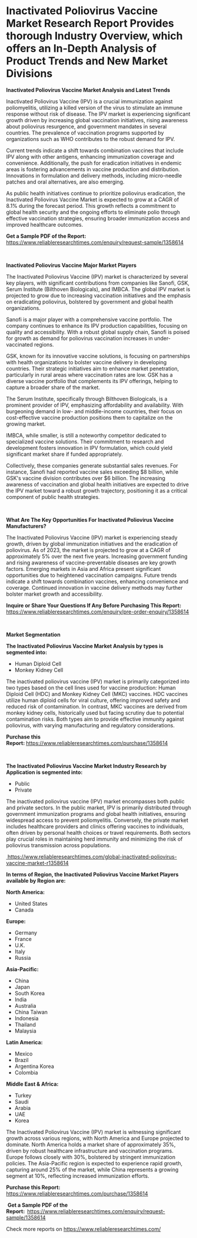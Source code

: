 <p><h1>Inactivated Poliovirus Vaccine Market Research Report Provides thorough Industry Overview, which offers an In-Depth Analysis of Product Trends and New Market Divisions</h1></p><p><strong>Inactivated Poliovirus Vaccine Market Analysis and Latest Trends</strong></p>
<p><p>Inactivated Poliovirus Vaccine (IPV) is a crucial immunization against poliomyelitis, utilizing a killed version of the virus to stimulate an immune response without risk of disease. The IPV market is experiencing significant growth driven by increasing global vaccination initiatives, rising awareness about poliovirus resurgence, and government mandates in several countries. The prevalence of vaccination programs supported by organizations such as WHO contributes to the robust demand for IPV.</p><p>Current trends indicate a shift towards combination vaccines that include IPV along with other antigens, enhancing immunization coverage and convenience. Additionally, the push for eradication initiatives in endemic areas is fostering advancements in vaccine production and distribution. Innovations in formulation and delivery methods, including micro-needle patches and oral alternatives, are also emerging.</p><p>As public health initiatives continue to prioritize poliovirus eradication, the Inactivated Poliovirus Vaccine Market is expected to grow at a CAGR of 8.1% during the forecast period. This growth reflects a commitment to global health security and the ongoing efforts to eliminate polio through effective vaccination strategies, ensuring broader immunization access and improved healthcare outcomes.</p></p>
<p><strong>Get a Sample PDF of the Report:&nbsp;</strong> <a href="https://www.reliableresearchtimes.com/enquiry/request-sample/1358614?utm_campaign=3040&utm_medium=2&utm_source=Github&utm_content=ia&utm_term=22032025&utm_id=inactivated-poliovirus-vaccine">https://www.reliableresearchtimes.com/enquiry/request-sample/1358614</a></p>
<p>&nbsp;</p>
<p><strong>Inactivated Poliovirus Vaccine Major Market Players</strong></p>
<p><p>The Inactivated Poliovirus Vaccine (IPV) market is characterized by several key players, with significant contributions from companies like Sanofi, GSK, Serum Institute (Bilthoven Biologicals), and IMBCA. The global IPV market is projected to grow due to increasing vaccination initiatives and the emphasis on eradicating poliovirus, bolstered by government and global health organizations.</p><p>Sanofi is a major player with a comprehensive vaccine portfolio. The company continues to enhance its IPV production capabilities, focusing on quality and accessibility. With a robust global supply chain, Sanofi is poised for growth as demand for poliovirus vaccination increases in under-vaccinated regions. </p><p>GSK, known for its innovative vaccine solutions, is focusing on partnerships with health organizations to bolster vaccine delivery in developing countries. Their strategic initiatives aim to enhance market penetration, particularly in rural areas where vaccination rates are low. GSK has a diverse vaccine portfolio that complements its IPV offerings, helping to capture a broader share of the market.</p><p>The Serum Institute, specifically through Bilthoven Biologicals, is a prominent provider of IPV, emphasizing affordability and availability. With burgeoning demand in low- and middle-income countries, their focus on cost-effective vaccine production positions them to capitalize on the growing market.</p><p>IMBCA, while smaller, is still a noteworthy competitor dedicated to specialized vaccine solutions. Their commitment to research and development fosters innovation in IPV formulation, which could yield significant market share if funded appropriately.</p><p>Collectively, these companies generate substantial sales revenues. For instance, Sanofi had reported vaccine sales exceeding $8 billion, while GSK's vaccine division contributes over $6 billion. The increasing awareness of vaccination and global health initiatives are expected to drive the IPV market toward a robust growth trajectory, positioning it as a critical component of public health strategies.</p></p>
<p>&nbsp;</p>
<p><strong>What Are The Key Opportunities For Inactivated Poliovirus Vaccine Manufacturers?</strong></p>
<p><p>The Inactivated Poliovirus Vaccine (IPV) market is experiencing steady growth, driven by global immunization initiatives and the eradication of poliovirus. As of 2023, the market is projected to grow at a CAGR of approximately 5% over the next five years. Increasing government funding and rising awareness of vaccine-preventable diseases are key growth factors. Emerging markets in Asia and Africa present significant opportunities due to heightened vaccination campaigns. Future trends indicate a shift towards combination vaccines, enhancing convenience and coverage. Continued innovation in vaccine delivery methods may further bolster market growth and accessibility.</p></p>
<p><strong>Inquire or Share Your Questions If Any Before Purchasing This Report:</strong> <a href="https://www.reliableresearchtimes.com/enquiry/pre-order-enquiry/1358614?utm_campaign=3040&utm_medium=2&utm_source=Github&utm_content=ia&utm_term=22032025&utm_id=inactivated-poliovirus-vaccine">https://www.reliableresearchtimes.com/enquiry/pre-order-enquiry/1358614</a></p>
<p>&nbsp;</p>
<p><strong>Market Segmentation</strong></p>
<p><strong>The Inactivated Poliovirus Vaccine Market Analysis by types is segmented into:</strong></p>
<p><ul><li>Human Diploid Cell</li><li>Monkey Kidney Cell</li></ul></p>
<p><p>The inactivated poliovirus vaccine (IPV) market is primarily categorized into two types based on the cell lines used for vaccine production: Human Diploid Cell (HDC) and Monkey Kidney Cell (MKC) vaccines. HDC vaccines utilize human diploid cells for viral culture, offering improved safety and reduced risk of contamination. In contrast, MKC vaccines are derived from monkey kidney cells, historically used but facing scrutiny due to potential contamination risks. Both types aim to provide effective immunity against poliovirus, with varying manufacturing and regulatory considerations.</p></p>
<p><strong>Purchase this Report:&nbsp;</strong><a href="https://www.reliableresearchtimes.com/purchase/1358614?utm_campaign=3040&utm_medium=2&utm_source=Github&utm_content=ia&utm_term=22032025&utm_id=inactivated-poliovirus-vaccine">https://www.reliableresearchtimes.com/purchase/1358614</a></p>
<p>&nbsp;</p>
<p><strong>The Inactivated Poliovirus Vaccine Market Industry Research by Application is segmented into:</strong></p>
<p><ul><li>Public</li><li>Private</li></ul></p>
<p><p>The inactivated poliovirus vaccine (IPV) market encompasses both public and private sectors. In the public market, IPV is primarily distributed through government immunization programs and global health initiatives, ensuring widespread access to prevent poliomyelitis. Conversely, the private market includes healthcare providers and clinics offering vaccines to individuals, often driven by personal health choices or travel requirements. Both sectors play crucial roles in maintaining herd immunity and minimizing the risk of poliovirus transmission across populations.</p></p>
<p><a href="https://www.reliableresearchtimes.com/global-inactivated-poliovirus-vaccine-market-r1358614?utm_campaign=3040&utm_medium=2&utm_source=Github&utm_content=ia&utm_term=22032025&utm_id=inactivated-poliovirus-vaccine">&nbsp;https://www.reliableresearchtimes.com/global-inactivated-poliovirus-vaccine-market-r1358614</a></p>
<p><strong>In terms of Region, the Inactivated Poliovirus Vaccine Market Players available by Region are:</strong></p>
<p>
    <p> <strong> North America: </strong>
        <ul>
            <li>United States</li>
            <li>Canada</li>
        </ul>
        </p> 
    <p> <strong> Europe: </strong>
        <ul>
            <li>Germany</li>
            <li>France</li>
            <li>U.K.</li>
            <li>Italy</li>
            <li>Russia</li>
        </ul>
        </p> 
    <p> <strong> Asia-Pacific: </strong>
        <ul>
            <li>China</li>
            <li>Japan</li>
            <li>South Korea</li>
            <li>India</li>
            <li>Australia</li>
            <li>China Taiwan</li>
            <li>Indonesia</li>
            <li>Thailand</li>
            <li>Malaysia</li>
        </ul>
        </p> 
    <p> <strong> Latin America: </strong>
        <ul>
            <li>Mexico</li>
            <li>Brazil</li>
            <li>Argentina Korea</li>
            <li>Colombia</li>
        </ul>
        </p> 
    <p> <strong> Middle East & Africa: </strong>
        <ul>
            <li>Turkey</li>
            <li>Saudi</li>
            <li>Arabia</li>
            <li>UAE</li>
            <li>Korea</li>
        </ul>
    </p>
    </p>
<p><p>The Inactivated Poliovirus Vaccine (IPV) market is witnessing significant growth across various regions, with North America and Europe projected to dominate. North America holds a market share of approximately 35%, driven by robust healthcare infrastructure and vaccination programs. Europe follows closely with 30%, bolstered by stringent immunization policies. The Asia-Pacific region is expected to experience rapid growth, capturing around 25% of the market, while China represents a growing segment at 10%, reflecting increased immunization efforts.</p></p>
<p><strong>Purchase this Report: </strong><a href="https://www.reliableresearchtimes.com/purchase/1358614?utm_campaign=3040&utm_medium=2&utm_source=Github&utm_content=ia&utm_term=22032025&utm_id=inactivated-poliovirus-vaccine">https://www.reliableresearchtimes.com/purchase/1358614</a></p>
<p>&nbsp;<strong>Get a Sample PDF of the Report:&nbsp;&nbsp;</strong><a href="https://www.reliableresearchtimes.com/enquiry/request-sample/1358614?utm_campaign=3040&utm_medium=2&utm_source=Github&utm_content=ia&utm_term=22032025&utm_id=inactivated-poliovirus-vaccine">https://www.reliableresearchtimes.com/enquiry/request-sample/1358614</a></p>
<p><strong></strong></p>
<p>Check more reports on <a href="https://www.reliableresearchtimes.com/?utm_campaign=3040&utm_medium=2&utm_source=Github&utm_content=ia&utm_term=22032025&utm_id=inactivated-poliovirus-vaccine">https://www.reliableresearchtimes.com/</a></p>